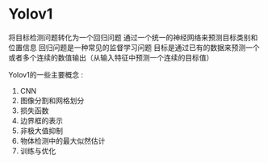  # Yolov1
 将目标检测问题转化为一个回归问题 通过一个统一的神经网络来预测目标类别和位置信息
 回归问题是一种常见的监督学习问题 目标是通过已有的数据来预测一个或者多个连续的数值输出（从输入特征中预测一个连续的目标值）
 
 Yolov1的一些主要概念 : 
 1) CNN 
 2) 图像分割和网格划分
 3) 损失函数
 4) 边界框的表示
 5) 非极大值抑制
 6) 物体检测中的最大似然估计
 7) 训练与优化
 
